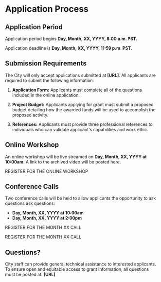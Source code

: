 # Application Process

## Application Period

Application period begins **Day, Month, XX, YYYY, 8:00 a.m. PST.**

Application deadline is **Day, Month, XX, YYYY, 11:59 p.m. PST.**

## Submission Requirements

The City will only accept applications submitted at **\[URL\]**. All applicants are required to submit the following information:

1. **Application Form:** Applicants must complete all of the questions included in the online application.

2. **Project Budget:** Applicants applying for grant must submit a proposed budget detailing how the awarded funds will be used to accomplish the proposed activity.

3. **References:** Applicants must provide three professional references to individuals who can validate applicant's capabilities and work ethic.

## Online Workshop

An online workshop will be live streamed on **Day, Month, XX, YYYY at 10:00am**. A link to the archived video will be posted here.

REGISTER FOR THE ONLINE WORKSHOP

## Conference Calls

Two conference calls will be held to allow applicants the opportunity to ask questions ask questions:

* **Day, Month, XX, YYYY at 10:00am**
* **Day, Month, XX, YYYY at 2:00pm**

REGISTER FOR THE MONTH XX CALL

REGISTER FOR THE MONTH XX CALL

## Questions?

City staff can provide general technical assistance to interested applicants. To ensure open and equitable access to grant information, all questions must be posted at: **\[URL\]**

